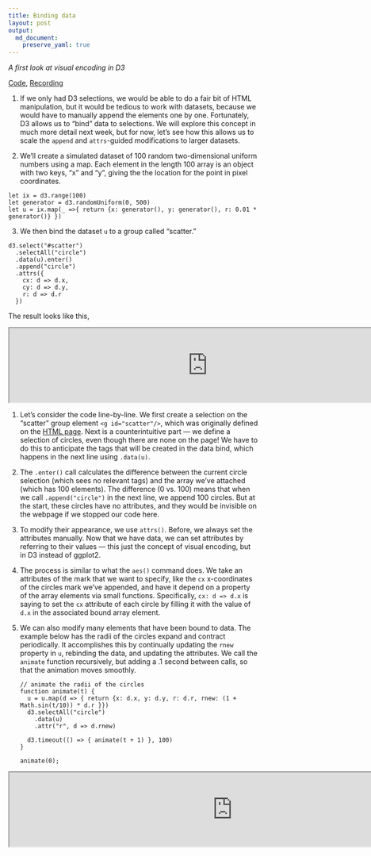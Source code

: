 ```yaml
---
title: Binding data
layout: post
output:
  md_document:
    preserve_yaml: true
---
```


*A first look at visual encoding in D3*

[Code](https://github.com/krisrs1128/stat679_code/tree/main/examples/week4/week4-4), [Recording]()

1.  If we only had D3 selections, we would be able to do a fair bit of HTML
manipulation, but it would be tedious to work with datasets, because we would
have to manually append the elements one by one. Fortunately, D3 allows us to
“bind” data to selections. We will explore this concept in much more detail next
week, but for now, let’s see how this allows us to scale the `append` and
`attrs`-guided modifications to larger datasets.

1. We’ll create a simulated dataset of 100 random two-dimensional uniform
numbers using a map. Each element in the length 100 array is an object with two
keys, “x” and “y”, giving the the location for the point in pixel coordinates.
  ```
let ix = d3.range(100)
let generator = d3.randomUniform(0, 500)
let u = ix.map(_ =>{ return {x: generator(), y: generator(), r: 0.01 * generator()} })
  ```

3. We then bind the dataset `u` to a group called “scatter.”
  ```
d3.select("#scatter")
    .selectAll("circle")
    .data(u).enter()
    .append("circle")	  
    .attrs({
      cx: d => d.x,
      cy: d => d.y,
      r: d => d.r
    })
  ```
  The result looks like this,
<iframe src="https://krisrs1128.github.io/stat679_code/examples/week4/week4-4/scatter.html" width=800></iframe>

1.  Let’s consider the code line-by-line. We first create a selection on the
“scatter” group element `<g id="scatter"/>`, which was originally defined on the
[HTML
page](https://github.com/krisrs1128/stat679_code/blob/main/examples/week4/week4-4/scatter.html).
Next is a counterintuitive part — we define a selection of circles, even though
there are none on the page! We have to do this to anticipate the tags that will
be created in the data bind, which happens in the next line using `.data(u)`.

1. The `.enter()` call calculates the difference between the current circle
selection (which sees no relevant tags) and the array we’ve attached (which has
100 elements). The difference (0 vs. 100) means that when we call
`.append("circle")` in the next line, we append 100 circles.  But at the start,
these circles have no attributes, and they would be invisible on the webpage if
we stopped our code here.

1. To modify their appearance, we use `attrs()`. Before, we always set the
attributes manually. Now that we have data, we can set attributes by referring
to their values — this just the concept of visual encoding, but in D3 instead of
ggplot2.

1. The process is similar to what the `aes()` command does. We take an
attributes of the mark that we want to specify, like the `cx` x-coordinates of
the circles mark we’ve appended, and have it depend on a property of the array
elements via small functions. Specifically, `cx: d => d.x` is saying to set the
`cx` attribute of each circle by filling it with the value of `d.x` in the
associated bound array element.

1. We can also modify many elements that have been bound to data. The example
below has the radii of the circles expand and contract periodically. It
accomplishes this by continually updating the `rnew` property in `u`, rebinding
the data, and updating the attributes. We call the `animate` function
recursively, but adding a .1 second between calls, so that the animation moves
smoothly.
    ```
    // animate the radii of the circles
    function animate(t) {
      u = u.map(d => { return {x: d.x, y: d.y, r: d.r, rnew: (1 + Math.sin(t/10)) * d.r }})
      d3.selectAll("circle")
    	.data(u)
    	.attr("r", d => d.rnew)

      d3.timeout(() => { animate(t + 1) }, 100)
    }

    animate(0);
    ```

<iframe src="https://krisrs1128.github.io/stat679_code/examples/week4/week4-4/scatter-animate.html" width=900></iframe>
